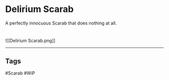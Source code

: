 # Delirium Scarab
A perfectly innocuous Scarab that does nothing at all.

#
![[Delirium Scarab.png]]

---
## Tags
#Scarab
#WiP 